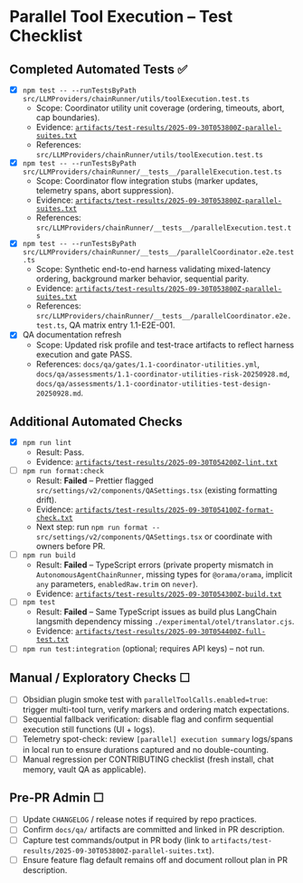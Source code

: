 # Parallel Tool Execution – Test Checklist

## Completed Automated Tests ✅

- [x] `npm test -- --runTestsByPath src/LLMProviders/chainRunner/utils/toolExecution.test.ts`
  - Scope: Coordinator utility unit coverage (ordering, timeouts, abort, cap boundaries).
  - Evidence: [`artifacts/test-results/2025-09-30T053800Z-parallel-suites.txt`](artifacts/test-results/2025-09-30T053800Z-parallel-suites.txt)
  - References: `src/LLMProviders/chainRunner/utils/toolExecution.test.ts`
- [x] `npm test -- --runTestsByPath src/LLMProviders/chainRunner/__tests__/parallelExecution.test.ts`
  - Scope: Coordinator flow integration stubs (marker updates, telemetry spans, abort suppression).
  - Evidence: [`artifacts/test-results/2025-09-30T053800Z-parallel-suites.txt`](artifacts/test-results/2025-09-30T053800Z-parallel-suites.txt)
  - References: `src/LLMProviders/chainRunner/__tests__/parallelExecution.test.ts`
- [x] `npm test -- --runTestsByPath src/LLMProviders/chainRunner/__tests__/parallelCoordinator.e2e.test.ts`
  - Scope: Synthetic end-to-end harness validating mixed-latency ordering, background marker behavior, sequential parity.
  - Evidence: [`artifacts/test-results/2025-09-30T053800Z-parallel-suites.txt`](artifacts/test-results/2025-09-30T053800Z-parallel-suites.txt)
  - References: `src/LLMProviders/chainRunner/__tests__/parallelCoordinator.e2e.test.ts`, QA matrix entry 1.1-E2E-001.
- [x] QA documentation refresh
  - Scope: Updated risk profile and test-trace artifacts to reflect harness execution and gate PASS.
  - References: `docs/qa/gates/1.1-coordinator-utilities.yml`, `docs/qa/assessments/1.1-coordinator-utilities-risk-20250928.md`, `docs/qa/assessments/1.1-coordinator-utilities-test-design-20250928.md`.

## Additional Automated Checks

- [x] `npm run lint`
  - Result: Pass.
  - Evidence: [`artifacts/test-results/2025-09-30T054200Z-lint.txt`](artifacts/test-results/2025-09-30T054200Z-lint.txt)
- [ ] `npm run format:check`
  - Result: **Failed** – Prettier flagged `src/settings/v2/components/QASettings.tsx` (existing formatting drift).
  - Evidence: [`artifacts/test-results/2025-09-30T054100Z-format-check.txt`](artifacts/test-results/2025-09-30T054100Z-format-check.txt)
  - Next step: run `npm run format -- src/settings/v2/components/QASettings.tsx` or coordinate with owners before PR.
- [ ] `npm run build`
  - Result: **Failed** – TypeScript errors (private property mismatch in `AutonomousAgentChainRunner`, missing types for `@orama/orama`, implicit `any` parameters, `enabledRaw.trim` on `never`).
  - Evidence: [`artifacts/test-results/2025-09-30T054300Z-build.txt`](artifacts/test-results/2025-09-30T054300Z-build.txt)
- [ ] `npm test`
  - Result: **Failed** – Same TypeScript issues as build plus LangChain langsmith dependency missing `./experimental/otel/translator.cjs`.
  - Evidence: [`artifacts/test-results/2025-09-30T054400Z-full-test.txt`](artifacts/test-results/2025-09-30T054400Z-full-test.txt)
- [ ] `npm run test:integration` (optional; requires API keys) – not run.

## Manual / Exploratory Checks ☐

- [ ] Obsidian plugin smoke test with `parallelToolCalls.enabled=true`: trigger multi-tool turn, verify markers and ordering match expectations.
- [ ] Sequential fallback verification: disable flag and confirm sequential execution still functions (UI + logs).
- [ ] Telemetry spot-check: review `[parallel] execution summary` logs/spans in local run to ensure durations captured and no double-counting.
- [ ] Manual regression per CONTRIBUTING checklist (fresh install, chat memory, vault QA as applicable).

## Pre-PR Admin ☐

- [ ] Update `CHANGELOG` / release notes if required by repo practices.
- [ ] Confirm `docs/qa/` artifacts are committed and linked in PR description.
- [ ] Capture test commands/output in PR body (link to `artifacts/test-results/2025-09-30T053800Z-parallel-suites.txt`).
- [ ] Ensure feature flag default remains off and document rollout plan in PR description.
